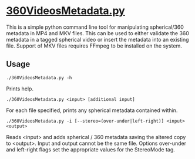 # <a href="https://raw.githubusercontent.com/google/spatial-media/master/360-Videos-Metadata/360VideosMetadata.py" download>360VideosMetadata.py</a>
This is a simple python command line tool for manipulating spherical/360 metadata in MP4 and MKV files. This can be used to either validate the 360 metadata in a tagged spherical video or insert the metadata into an existing file. Support of MKV files requires FFmpeg to be installed on the system.

## Usage
    ./360VideosMetadata.py -h
Prints help.


    ./360VideosMetadata.py <input> [additional input]
For each file specified, prints any spherical metadata contained within.


    ./360VideosMetadata.py -i [--stereo=(over-under|left-right)] <input> <output>
Reads &lt;input&gt; and adds spherical / 360 metadata saving the altered copy to &lt;output&gt;. Input and output cannot be the same file. Options over-under and left-right flags set the appropriate values for the StereoMode tag.

